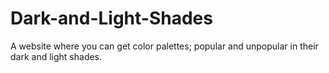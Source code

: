 # Dark-and-Light-Shades
A website where you can get color palettes; popular and unpopular in their dark and light shades.
